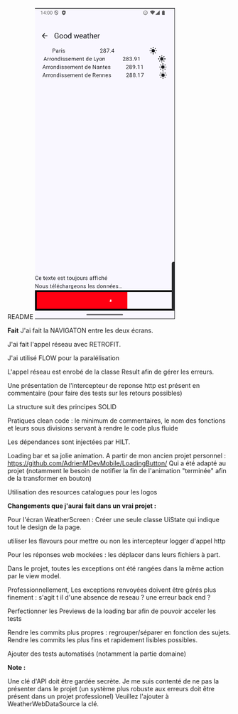 README
![screenshot](https://github.com/AdrienMDevMobile/ExomindTest/blob/main/screenshotloading.png?raw=true)

**Fait**
J'ai fait la NAVIGATON entre les deux écrans.

J'ai fait l'appel réseau avec RETROFIT.

J'ai utilisé FLOW pour la paralélisation

L'appel réseau est enrobé de la classe Result afin de gérer les erreurs.

Une présentation de l'intercepteur de reponse http est présent en commentaire (pour faire des tests sur les retours possibles)

La structure suit des principes SOLID

Pratiques clean code : le minimum de commentaires, le nom des fonctions et leurs sous divisions servant à rendre le code plus fluide

Les dépendances sont injectées par HILT.

Loading bar et sa jolie animation. A partir de mon ancien projet personnel : https://github.com/AdrienMDevMobile/LoadingButton/
Qui a été adapté au projet (notamment le besoin de notifier la fin de l'animation "terminée" afin de la transformer en bouton)

Utilisation des resources catalogues pour les logos




**Changements que j'aurai fait dans un vrai projet :**

Pour l'écran WeatherScreen : Créer une seule classe UiState qui indique tout le design de la page.

utiliser les flavours pour mettre ou non les intercepteur logger d'appel http

Pour les réponses web mockées : les déplacer dans leurs fichiers à part.

Dans le projet, toutes les exceptions ont été rangées dans la même action par le view model. 

Professionnellement, Les exceptions renvoyées doivent être gérés plus finement : s'agit t il d'une absence de reseau ? une erreur back end ?

Perfectionner les Previews de la loading bar afin de pouvoir acceler les tests

Rendre les commits plus propres : regrouper/séparer en fonction des sujets. Rendre les commits les plus fins et rapidement lisibles possibles.

Ajouter des tests automatisés (notamment la partie domaine)

**Note :**

Une clé d'API doit être gardée secrète.
Je me suis contenté de ne pas la présenter dans le projet (un système plus robuste aux erreurs doit être présent dans un projet professionel)
Veuillez l'ajouter à WeatherWebDataSource la clé.
